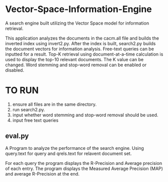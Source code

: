 # Vector-Space-Information-Engine
A search engine built utilizing the Vector Space model for information retrieval.  

This application analyzes the documents in the cacm.all file and builds the inverted index using invert2.py. After the index is built, search2.py builds the document vectors for information analysis. Free-text queries can be inputted for a result. Top-K retrieval using document-at-a-time calculation is used to display the top-10 relevant documents. The K value can be changed. Word stemming and stop-word removal can be enabled or disabled.

# TO RUN
1. ensure all files are  in the same directory.
2. run search2.py.
3. input whether word stemming and stop-word removal should be used.
4. input free text queries

## eval.py

A Program to analyze the performance of the search engine. Using query.text for query and qrels.text for relavent document set.

For each query the program displays the R-Precision and Average precision of each entry. The program displays the Measured Average Precision (MAP) and average R-Precision at the end.


